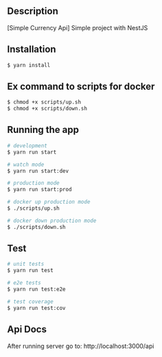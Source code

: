 ## Description

[Simple Currency Api] Simple project with NestJS

## Installation

```bash
$ yarn install
```

## Ex command to scripts for docker

```bash
$ chmod +x scripts/up.sh
$ chmod +x scripts/down.sh
```
## Running the app

```bash
# development
$ yarn run start

# watch mode
$ yarn run start:dev

# production mode
$ yarn run start:prod

# docker up production mode
$ ./scripts/up.sh

# docker down production mode
$ ./scripts/down.sh
```

## Test

```bash
# unit tests
$ yarn run test

# e2e tests
$ yarn run test:e2e

# test coverage
$ yarn run test:cov
```

## Api Docs
After running server go to: http://localhost:3000/api
